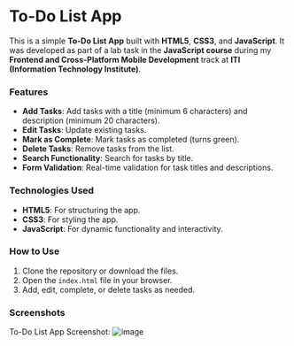 # **To-Do List App**  

This is a simple **To-Do List App** built with **HTML5**, **CSS3**, and **JavaScript**. It was developed as part of a lab task in the **JavaScript course** during my **Frontend and Cross-Platform Mobile Development** track at **ITI (Information Technology Institute)**.  

### **Features**  
- **Add Tasks**: Add tasks with a title (minimum 6 characters) and description (minimum 20 characters).  
- **Edit Tasks**: Update existing tasks.  
- **Mark as Complete**: Mark tasks as completed (turns green).  
- **Delete Tasks**: Remove tasks from the list.  
- **Search Functionality**: Search for tasks by title.  
- **Form Validation**: Real-time validation for task titles and descriptions.  

### **Technologies Used**  
- **HTML5**: For structuring the app.  
- **CSS3**: For styling the app.  
- **JavaScript**: For dynamic functionality and interactivity.  

### **How to Use**  
1. Clone the repository or download the files.  
2. Open the `index.html` file in your browser.  
3. Add, edit, complete, or delete tasks as needed.  

### **Screenshots**  
To-Do List App Screenshot: ![image](https://github.com/user-attachments/assets/744fbee9-3540-4fe0-abf3-3f2aaad7e87c)
